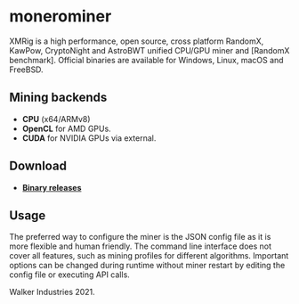 # monerominer



XMRig is a high performance, open source, cross platform RandomX, KawPow, CryptoNight and AstroBWT unified CPU/GPU miner and [RandomX benchmark]. Official binaries are available for Windows, Linux, macOS and FreeBSD.

## Mining backends
- **CPU** (x64/ARMv8)
- **OpenCL** for AMD GPUs.
- **CUDA** for NVIDIA GPUs via external.

## Download
* **[Binary releases](https://github.com/samisbakedham/monerominer/releases)**

## Usage
The preferred way to configure the miner is the JSON config file as it is more flexible and human friendly. The command line interface does not cover all features, such as mining profiles for different algorithms. Important options can be changed during runtime without miner restart by editing the config file or executing API calls.

Walker Industries 2021.
